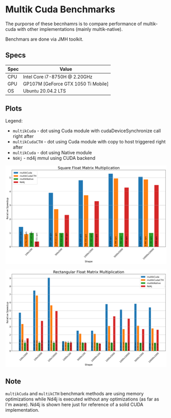 # Multik Cuda Benchmarks
The purporse of these becnhamrs is to compare performance of multik-cuda with other implementations (mainly multik-native).

Benchmars are done via JMH toolkit.

## Specs
| Spec | Value                               |
|------|-------------------------------------|
| CPU  | Intel Core i7-8750H @ 2.20GHz       |
| GPU  | GP107M [GeForce GTX 1050 Ti Mobile] |
| OS   | Ubuntu 20.04.2 LTS                  |

## Plots
Legend:
* `multikCuda` - dot using Cuda module with cudaDeviceSynchronize call right after  
* `multikCudaCTH` - dot using Cuda module with copy to host triggered right after
* `multikCuda` - dot using Native module
* `Nd4j` - nd4j mmul using CUDA backend


![SquareMatrixMultiplication](results/SquareFloatMatrixMultiplication.png)

![RectangularMatrixMultiplication](results/RectangularFloatMatrixMultiplication.png)

## Note

`multikCuda` and `multikCTH` benchmark methods are using memory optimizations while Nd4j is executed without any optimizations (as far as I'm aware). Nd4j is shown here just for reference of a solid CUDA implementation.
